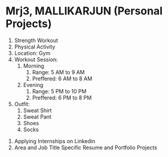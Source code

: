 # Mrj3, MALLIKARJUN (Personal Projects)

<!-- PERSONAL MANAGEMENT SYSTEM -->
<!-- PERSONAL LIFESTYLE -->
<!-- PROFESSIONAL WORK -->

<!-- WORKOUT -->

1. Strength Workout
2. Physical Activity
3. Location: Gym
4. Workout Session:
   1. Morning
      1. Range: 5 AM to 9 AM
      2. Preffered: 6 AM to 8 AM
   2. Evening
      1. Range: 5 PM to 10 PM
      2. Preffered: 6 PM to 8 PM
5. Outfit:
   1. Sweat Shirt
   2. Sweat Pant
   3. Shoes
   4. Socks

<!-- DSAI -->

<!-- CS -->

<!-- GETTING INTERNSHIPS -->

1. Applying Internships on Linkedin
2. Area and Job Title Specific Resume and Portfolio Projects
